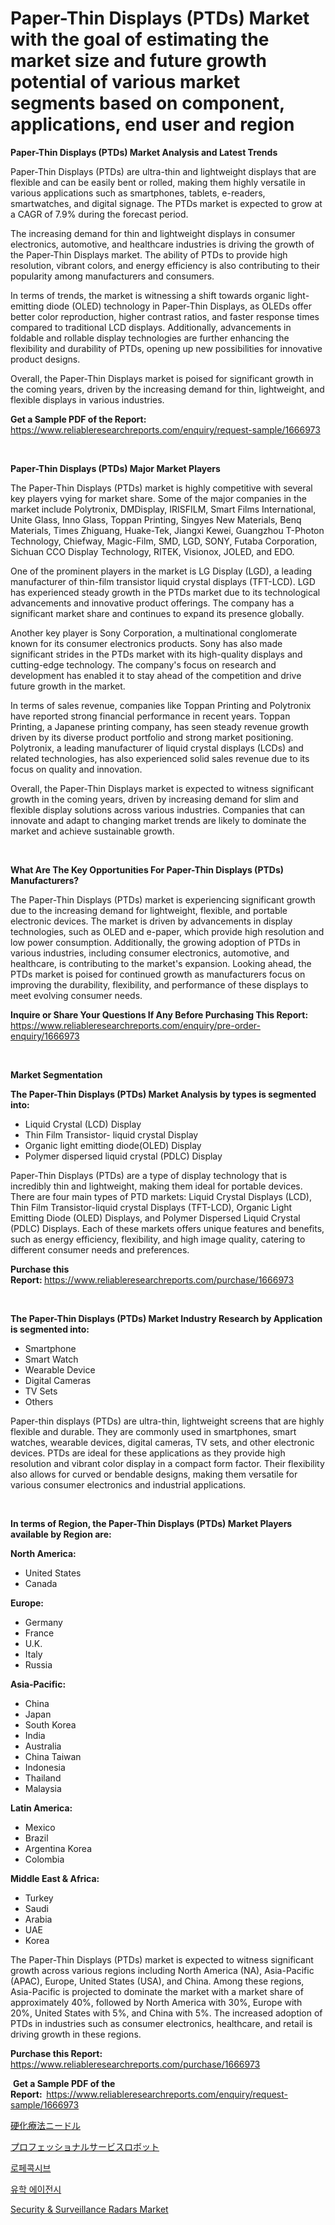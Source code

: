 <p><h1>Paper-Thin Displays (PTDs) Market with the goal of estimating the market size and future growth potential of various market segments based on component, applications, end user and region</h1></p><p><strong>Paper-Thin Displays (PTDs) Market Analysis and Latest Trends</strong></p>
<p><p>Paper-Thin Displays (PTDs) are ultra-thin and lightweight displays that are flexible and can be easily bent or rolled, making them highly versatile in various applications such as smartphones, tablets, e-readers, smartwatches, and digital signage. The PTDs market is expected to grow at a CAGR of 7.9% during the forecast period.</p><p>The increasing demand for thin and lightweight displays in consumer electronics, automotive, and healthcare industries is driving the growth of the Paper-Thin Displays market. The ability of PTDs to provide high resolution, vibrant colors, and energy efficiency is also contributing to their popularity among manufacturers and consumers.</p><p>In terms of trends, the market is witnessing a shift towards organic light-emitting diode (OLED) technology in Paper-Thin Displays, as OLEDs offer better color reproduction, higher contrast ratios, and faster response times compared to traditional LCD displays. Additionally, advancements in foldable and rollable display technologies are further enhancing the flexibility and durability of PTDs, opening up new possibilities for innovative product designs.</p><p>Overall, the Paper-Thin Displays market is poised for significant growth in the coming years, driven by the increasing demand for thin, lightweight, and flexible displays in various industries.</p></p>
<p><strong>Get a Sample PDF of the Report:&nbsp;</strong> <a href="https://www.reliableresearchreports.com/enquiry/request-sample/1666973">https://www.reliableresearchreports.com/enquiry/request-sample/1666973</a></p>
<p>&nbsp;</p>
<p><strong>Paper-Thin Displays (PTDs) Major Market Players</strong></p>
<p><p>The Paper-Thin Displays (PTDs) market is highly competitive with several key players vying for market share. Some of the major companies in the market include Polytronix, DMDisplay, IRISFILM, Smart Films International, Unite Glass, Inno Glass, Toppan Printing, Singyes New Materials, Benq Materials, Times Zhiguang, Huake-Tek, Jiangxi Kewei, Guangzhou T-Photon Technology, Chiefway, Magic-Film, SMD, LGD, SONY, Futaba Corporation, Sichuan CCO Display Technology, RITEK, Visionox, JOLED, and EDO.</p><p>One of the prominent players in the market is LG Display (LGD), a leading manufacturer of thin-film transistor liquid crystal displays (TFT-LCD). LGD has experienced steady growth in the PTDs market due to its technological advancements and innovative product offerings. The company has a significant market share and continues to expand its presence globally.</p><p>Another key player is Sony Corporation, a multinational conglomerate known for its consumer electronics products. Sony has also made significant strides in the PTDs market with its high-quality displays and cutting-edge technology. The company's focus on research and development has enabled it to stay ahead of the competition and drive future growth in the market.</p><p>In terms of sales revenue, companies like Toppan Printing and Polytronix have reported strong financial performance in recent years. Toppan Printing, a Japanese printing company, has seen steady revenue growth driven by its diverse product portfolio and strong market positioning. Polytronix, a leading manufacturer of liquid crystal displays (LCDs) and related technologies, has also experienced solid sales revenue due to its focus on quality and innovation.</p><p>Overall, the Paper-Thin Displays market is expected to witness significant growth in the coming years, driven by increasing demand for slim and flexible display solutions across various industries. Companies that can innovate and adapt to changing market trends are likely to dominate the market and achieve sustainable growth.</p></p>
<p>&nbsp;</p>
<p><strong>What Are The Key Opportunities For Paper-Thin Displays (PTDs) Manufacturers?</strong></p>
<p><p>The Paper-Thin Displays (PTDs) market is experiencing significant growth due to the increasing demand for lightweight, flexible, and portable electronic devices. The market is driven by advancements in display technologies, such as OLED and e-paper, which provide high resolution and low power consumption. Additionally, the growing adoption of PTDs in various industries, including consumer electronics, automotive, and healthcare, is contributing to the market's expansion. Looking ahead, the PTDs market is poised for continued growth as manufacturers focus on improving the durability, flexibility, and performance of these displays to meet evolving consumer needs.</p></p>
<p><strong>Inquire or Share Your Questions If Any Before Purchasing This Report:</strong> <a href="https://www.reliableresearchreports.com/enquiry/pre-order-enquiry/1666973">https://www.reliableresearchreports.com/enquiry/pre-order-enquiry/1666973</a></p>
<p>&nbsp;</p>
<p><strong>Market Segmentation</strong></p>
<p><strong>The Paper-Thin Displays (PTDs) Market Analysis by types is segmented into:</strong></p>
<p><ul><li>Liquid Crystal (LCD) Display</li><li>Thin Film Transistor- liquid crystal Display</li><li>Organic light emitting diode(OLED) Display</li><li>Polymer dispersed liquid crystal (PDLC) Display</li></ul></p>
<p><p>Paper-Thin Displays (PTDs) are a type of display technology that is incredibly thin and lightweight, making them ideal for portable devices. There are four main types of PTD markets: Liquid Crystal Displays (LCD), Thin Film Transistor-liquid crystal Displays (TFT-LCD), Organic Light Emitting Diode (OLED) Displays, and Polymer Dispersed Liquid Crystal (PDLC) Displays. Each of these markets offers unique features and benefits, such as energy efficiency, flexibility, and high image quality, catering to different consumer needs and preferences.</p></p>
<p><strong>Purchase this Report:&nbsp;</strong><a href="https://www.reliableresearchreports.com/purchase/1666973">https://www.reliableresearchreports.com/purchase/1666973</a></p>
<p>&nbsp;</p>
<p><strong>The Paper-Thin Displays (PTDs) Market Industry Research by Application is segmented into:</strong></p>
<p><ul><li>Smartphone</li><li>Smart Watch</li><li>Wearable Device</li><li>Digital Cameras</li><li>TV Sets</li><li>Others</li></ul></p>
<p><p>Paper-thin displays (PTDs) are ultra-thin, lightweight screens that are highly flexible and durable. They are commonly used in smartphones, smart watches, wearable devices, digital cameras, TV sets, and other electronic devices. PTDs are ideal for these applications as they provide high resolution and vibrant color display in a compact form factor. Their flexibility also allows for curved or bendable designs, making them versatile for various consumer electronics and industrial applications.</p></p>
<p>&nbsp;</p>
<p><strong>In terms of Region, the Paper-Thin Displays (PTDs) Market Players available by Region are:</strong></p>
<p>
    <p> <strong> North America: </strong>
        <ul>
            <li>United States</li>
            <li>Canada</li>
        </ul>
        </p> 
    <p> <strong> Europe: </strong>
        <ul>
            <li>Germany</li>
            <li>France</li>
            <li>U.K.</li>
            <li>Italy</li>
            <li>Russia</li>
        </ul>
        </p> 
    <p> <strong> Asia-Pacific: </strong>
        <ul>
            <li>China</li>
            <li>Japan</li>
            <li>South Korea</li>
            <li>India</li>
            <li>Australia</li>
            <li>China Taiwan</li>
            <li>Indonesia</li>
            <li>Thailand</li>
            <li>Malaysia</li>
        </ul>
        </p> 
    <p> <strong> Latin America: </strong>
        <ul>
            <li>Mexico</li>
            <li>Brazil</li>
            <li>Argentina Korea</li>
            <li>Colombia</li>
        </ul>
        </p> 
    <p> <strong> Middle East & Africa: </strong>
        <ul>
            <li>Turkey</li>
            <li>Saudi</li>
            <li>Arabia</li>
            <li>UAE</li>
            <li>Korea</li>
        </ul>
    </p>
    </p>
<p><p>The Paper-Thin Displays (PTDs) market is expected to witness significant growth across various regions including North America (NA), Asia-Pacific (APAC), Europe, United States (USA), and China. Among these regions, Asia-Pacific is projected to dominate the market with a market share of approximately 40%, followed by North America with 30%, Europe with 20%, United States with 5%, and China with 5%. The increased adoption of PTDs in industries such as consumer electronics, healthcare, and retail is driving growth in these regions.</p></p>
<p><strong>Purchase this Report: </strong><a href="https://www.reliableresearchreports.com/purchase/1666973">https://www.reliableresearchreports.com/purchase/1666973</a></p>
<p>&nbsp;<strong>Get a Sample PDF of the Report:&nbsp;&nbsp;</strong><a href="https://www.reliableresearchreports.com/enquiry/request-sample/1666973">https://www.reliableresearchreports.com/enquiry/request-sample/1666973</a></p>
<p><strong></strong></p>
<p><p><a href="https://medium.com/@hazelnutt83/%E7%A1%AC%E5%8C%96%E7%99%82%E6%B3%95%E9%87%9D%E5%B8%82%E5%A0%B4%E3%81%AF-%E5%B8%82%E5%A0%B4%E3%82%B7%E3%82%A7%E3%82%A2-%E5%B8%82%E5%A0%B4%E3%83%88%E3%83%AC%E3%83%B3%E3%83%89-%E3%81%8A%E3%82%88%E3%81%B3%E5%B8%82%E5%A0%B4%E3%81%AE%E6%88%90%E9%95%B7%E3%81%AB%E9%96%A2%E3%81%99%E3%82%8B%E6%83%85%E5%A0%B1%E3%82%92%E6%8F%90%E4%BE%9B%E3%81%97%E3%81%BE%E3%81%99-47948a2983f4">硬化療法ニードル</a></p><p><a href="https://github.com/dadanedu33/Market-Research-Report-List-1/blob/main/671331813005.md">プロフェッショナルサービスロボット</a></p><p><a href="https://medium.com/@danykakilback/%EB%A1%9C%ED%8E%98%EC%BD%95%EC%8B%9C%EB%B8%8C-%EC%8B%9C%EC%9E%A5-%EB%B6%84%EC%84%9D-%EC%97%B0%ED%8F%89%EA%B7%A0-%EC%84%B1%EC%9E%A5%EB%A5%A0-%EC%8B%9C%EC%9E%A5-%EC%84%B8%EB%B6%84%ED%99%94-%EB%B0%8F-%EA%B8%80%EB%A1%9C%EB%B2%8C-%EC%82%B0%EC%97%85-%EA%B0%9C%EC%9A%94-5c4c9a51f552">로페콕시브</a></p><p><a href="https://medium.com/@lucianmaluan2022/%EC%9C%A0%ED%95%99-%EC%97%90%EC%9D%B4%EC%A0%84%EC%8B%9C-%EC%8B%9C%EC%9E%A5-%EC%A0%84%EB%A7%9D-%EC%97%85%EA%B3%84-%EA%B0%9C%EC%9A%94-%EB%B0%8F-%EC%98%88%EC%B8%A1-2024%EB%85%84%EB%B6%80%ED%84%B0-2031%EB%85%84%EA%B9%8C%EC%A7%80-8341a1e12a3e">유학 에이전시</a></p><p><a href="https://www.linkedin.com/pulse/security-amp-surveillance-radars-market-size-reflecting-forecast-asu7f?trackingId=93nIKUGl%2FsNcLV25baqMvw%3D%3D">Security & Surveillance Radars Market</a></p></p>